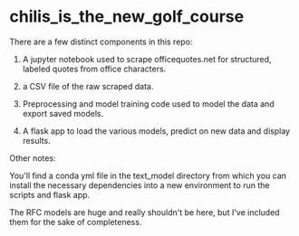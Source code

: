 # chilis_is_the_new_golf_course

There are a few distinct components in this repo:

1. A jupyter notebook used to scrape officequotes.net for structured, labeled quotes from office characters.

2. a CSV file of the raw scraped data.

3. Preprocessing and model training code used to model the data and export saved models.

4. A flask app to load the various models, predict on new data and display results.

Other notes:

You'll find a conda yml file in the text_model directory from which you can install the necessary dependencies into a new environment to run the scripts and flask app.

The RFC models are huge and really shouldn't be here, but I've included them for the sake of completeness.


